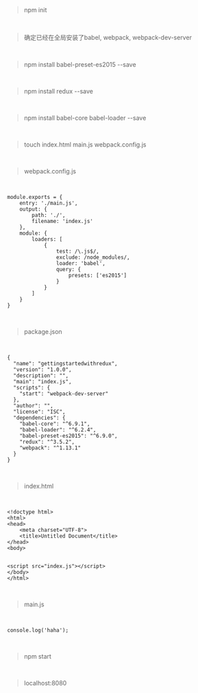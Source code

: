 > npm init

<br>

> 确定已经在全局安装了babel, webpack, webpack-dev-server

<br>

> npm install babel-preset-es2015 --save

<br>

> npm install redux --save

<br>

> npm install babel-core babel-loader --save

<br>

> touch index.html main.js webpack.config.js

<br>

> webpack.config.js

<br>

	module.exports = {
	    entry: './main.js',
	    output: {
	        path: './',
	        filename: 'index.js'
	    },
	    module: {
	        loaders: [
	            {
	                test: /\.js$/,
	                exclude: /node_modules/,
	                loader: 'babel',
	                query: {
	                    presets: ['es2015']
	                }
	            }
	        ]
	    }
	}

<br>

> package.json

<br>

	{
	  "name": "gettingstartedwithredux",
	  "version": "1.0.0",
	  "description": "",
	  "main": "index.js",
	  "scripts": {
	    "start": "webpack-dev-server"
	  },
	  "author": "",
	  "license": "ISC",
	  "dependencies": {
	    "babel-core": "^6.9.1",
	    "babel-loader": "^6.2.4",
	    "babel-preset-es2015": "^6.9.0",
	    "redux": "^3.5.2",
	    "webpack": "^1.13.1"
	  }
	}

<br>

> index.html

<br>

	<!doctype html>
	<html>
	<head>
	    <meta charset="UTF-8">
	    <title>Untitled Document</title>
	</head>
	<body>
	
	
	<script src="index.js"></script>
	</body>
	</html>

<br>

> main.js

<br>

	console.log('haha');

<br>

> npm start

<br>

> localhost:8080

<br>




